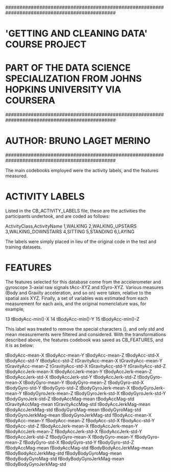 ###############################################################################################
# 'GETTING AND CLEANING DATA' COURSE PROJECT
# PART OF THE DATA SCIENCE SPECIALIZATION FROM JOHNS HOPKINS UNIVERSITY VIA COURSERA
###############################################################################################
# AUTHOR: BRUNO LAGET MERINO
###############################################################################################

The main codebooks employed were the activity labels, and the features measured.

# ACTIVITY LABELS
Listed in the CB_ACTIVITY_LABELS file, these are the activities the participants undertook, and are coded as follows:

ActivityClass,ActivityName
1,WALKING
2,WALKING_UPSTAIRS
3,WALKING_DOWNSTAIRS
4,SITTING
5,STANDING
6,LAYING

The labels were simply placed in lieu of the original code in the test and training datasets.

# FEATURES

The features selected for this database come from the accelerometer and gyroscope 3-axial raw signals tAcc-XYZ and tGyro-XYZ.
Various measures (Body and Gravity acceleration, and so on) were taken, relative to the spatial axis XYZ.
Finally, a set of variables was estimated from each measurement for each axis, and the original nomenclature was, for example,

13 tBodyAcc-min()-X
14 tBodyAcc-min()-Y
15 tBodyAcc-min()-Z

This label was treated to remove the special characters (), and only std and mean measurements were filtered and considered. 
With the transformations described above, the features codebook was saved as CB_FEATURES, and it is as below:

tBodyAcc-mean-X
tBodyAcc-mean-Y
tBodyAcc-mean-Z
tBodyAcc-std-X
tBodyAcc-std-Y
tBodyAcc-std-Z
tGravityAcc-mean-X
tGravityAcc-mean-Y
tGravityAcc-mean-Z
tGravityAcc-std-X
tGravityAcc-std-Y
tGravityAcc-std-Z
tBodyAccJerk-mean-X
tBodyAccJerk-mean-Y
tBodyAccJerk-mean-Z
tBodyAccJerk-std-X
tBodyAccJerk-std-Y
tBodyAccJerk-std-Z
tBodyGyro-mean-X
tBodyGyro-mean-Y
tBodyGyro-mean-Z
tBodyGyro-std-X
tBodyGyro-std-Y
tBodyGyro-std-Z
tBodyGyroJerk-mean-X
tBodyGyroJerk-mean-Y
tBodyGyroJerk-mean-Z
tBodyGyroJerk-std-X
tBodyGyroJerk-std-Y
tBodyGyroJerk-std-Z
tBodyAccMag-mean
tBodyAccMag-std
tGravityAccMag-mean
tGravityAccMag-std
tBodyAccJerkMag-mean
tBodyAccJerkMag-std
tBodyGyroMag-mean
tBodyGyroMag-std
tBodyGyroJerkMag-mean
tBodyGyroJerkMag-std
fBodyAcc-mean-X
fBodyAcc-mean-Y
fBodyAcc-mean-Z
fBodyAcc-std-X
fBodyAcc-std-Y
fBodyAcc-std-Z
fBodyAccJerk-mean-X
fBodyAccJerk-mean-Y
fBodyAccJerk-mean-Z
fBodyAccJerk-std-X
fBodyAccJerk-std-Y
fBodyAccJerk-std-Z
fBodyGyro-mean-X
fBodyGyro-mean-Y
fBodyGyro-mean-Z
fBodyGyro-std-X
fBodyGyro-std-Y
fBodyGyro-std-Z
fBodyAccMag-mean
fBodyAccMag-std
fBodyBodyAccJerkMag-mean
fBodyBodyAccJerkMag-std
fBodyBodyGyroMag-mean
fBodyBodyGyroMag-std
fBodyBodyGyroJerkMag-mean
fBodyBodyGyroJerkMag-std